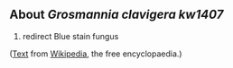 About *Grosmannia clavigera kw1407* 
-----------------------------------



1.  redirect Blue stain fungus

([Text](http://en.wikipedia.org/wiki/Grosmannia_clavigera) from
[Wikipedia](http://en.wikipedia.org/), the free encyclopaedia.)
